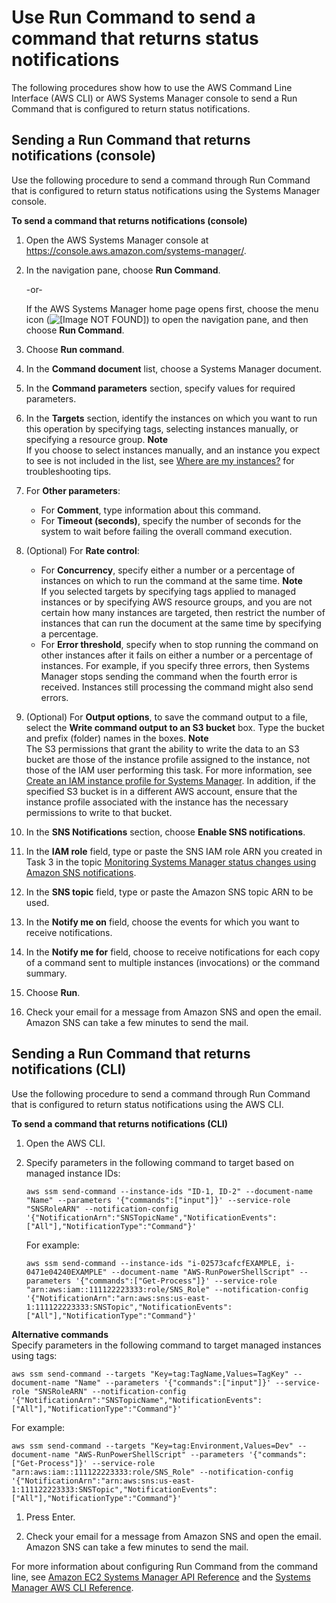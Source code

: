 # Use Run Command to send a command that returns status notifications<a name="monitoring-sns-rc-send"></a>

The following procedures show how to use the AWS Command Line Interface \(AWS CLI\) or AWS Systems Manager console to send a Run Command that is configured to return status notifications\.

## Sending a Run Command that returns notifications \(console\)<a name="monitoring-sns-rc-send-console"></a>

Use the following procedure to send a command through Run Command that is configured to return status notifications using the Systems Manager console\.

**To send a command that returns notifications \(console\)**

1. Open the AWS Systems Manager console at [https://console\.aws\.amazon\.com/systems\-manager/](https://console.aws.amazon.com/systems-manager/)\.

1. In the navigation pane, choose **Run Command**\.

   \-or\-

   If the AWS Systems Manager home page opens first, choose the menu icon \(![\[Image NOT FOUND\]](http://docs.aws.amazon.com/systems-manager/latest/userguide/images/menu-icon-small.png)\) to open the navigation pane, and then choose **Run Command**\.

1. Choose **Run command**\.

1. In the **Command document** list, choose a Systems Manager document\.

1. In the **Command parameters** section, specify values for required parameters\.

1. In the **Targets** section, identify the instances on which you want to run this operation by specifying tags, selecting instances manually, or specifying a resource group\.
**Note**  
If you choose to select instances manually, and an instance you expect to see is not included in the list, see [Where are my instances?](troubleshooting-remote-commands.md#where-are-instances) for troubleshooting tips\.

1. For **Other parameters**:
   + For **Comment**, type information about this command\.
   + For **Timeout \(seconds\)**, specify the number of seconds for the system to wait before failing the overall command execution\. 

1. \(Optional\) For **Rate control**:
   + For **Concurrency**, specify either a number or a percentage of instances on which to run the command at the same time\.
**Note**  
If you selected targets by specifying tags applied to managed instances or by specifying AWS resource groups, and you are not certain how many instances are targeted, then restrict the number of instances that can run the document at the same time by specifying a percentage\.
   + For **Error threshold**, specify when to stop running the command on other instances after it fails on either a number or a percentage of instances\. For example, if you specify three errors, then Systems Manager stops sending the command when the fourth error is received\. Instances still processing the command might also send errors\.

1. \(Optional\) For **Output options**, to save the command output to a file, select the **Write command output to an S3 bucket** box\. Type the bucket and prefix \(folder\) names in the boxes\.
**Note**  
The S3 permissions that grant the ability to write the data to an S3 bucket are those of the instance profile assigned to the instance, not those of the IAM user performing this task\. For more information, see [Create an IAM instance profile for Systems Manager](setup-instance-profile.md)\. In addition, if the specified S3 bucket is in a different AWS account, ensure that the instance profile associated with the instance has the necessary permissions to write to that bucket\.

1. In the **SNS Notifications** section, choose **Enable SNS notifications**\.

1. In the **IAM role** field, type or paste the SNS IAM role ARN you created in Task 3 in the topic [Monitoring Systems Manager status changes using Amazon SNS notifications](monitoring-sns-notifications.md)\.

1. In the **SNS topic** field, type or paste the Amazon SNS topic ARN to be used\.

1. In the **Notify me on** field, choose the events for which you want to receive notifications\.

1. In the **Notify me for** field, choose to receive notifications for each copy of a command sent to multiple instances \(invocations\) or the command summary\.

1. Choose **Run**\.

1. Check your email for a message from Amazon SNS and open the email\. Amazon SNS can take a few minutes to send the mail\.

## Sending a Run Command that returns notifications \(CLI\)<a name="monitoring-sns-rc-send-cli"></a>

Use the following procedure to send a command through Run Command that is configured to return status notifications using the AWS CLI\.

**To send a command that returns notifications \(CLI\)**

1. Open the AWS CLI\.

1. Specify parameters in the following command to target based on managed instance IDs:

   ```
   aws ssm send-command --instance-ids "ID-1, ID-2" --document-name "Name" --parameters '{"commands":["input"]}' --service-role "SNSRoleARN" --notification-config '{"NotificationArn":"SNSTopicName","NotificationEvents":["All"],"NotificationType":"Command"}'
   ```

   For example:

   ```
   aws ssm send-command --instance-ids "i-02573cafcfEXAMPLE, i-0471e04240EXAMPLE" --document-name "AWS-RunPowerShellScript" --parameters '{"commands":["Get-Process"]}' --service-role "arn:aws:iam::111122223333:role/SNS_Role" --notification-config '{"NotificationArn":"arn:aws:sns:us-east-1:111122223333:SNSTopic","NotificationEvents":["All"],"NotificationType":"Command"}'
   ```

**Alternative commands**  
Specify parameters in the following command to target managed instances using tags:

   ```
   aws ssm send-command --targets "Key=tag:TagName,Values=TagKey" --document-name "Name" --parameters '{"commands":["input"]}' --service-role "SNSRoleARN" --notification-config '{"NotificationArn":"SNSTopicName","NotificationEvents":["All"],"NotificationType":"Command"}'
   ```

   For example:

   ```
   aws ssm send-command --targets "Key=tag:Environment,Values=Dev" --document-name "AWS-RunPowerShellScript" --parameters '{"commands":["Get-Process"]}' --service-role "arn:aws:iam::111122223333:role/SNS_Role" --notification-config '{"NotificationArn":"arn:aws:sns:us-east-1:111122223333:SNSTopic","NotificationEvents":["All"],"NotificationType":"Command"}'
   ```

1. Press Enter\.

1. Check your email for a message from Amazon SNS and open the email\. Amazon SNS can take a few minutes to send the mail\.

For more information about configuring Run Command from the command line, see [Amazon EC2 Systems Manager API Reference](https://docs.aws.amazon.com/ssm/latest/APIReference/) and the [Systems Manager AWS CLI Reference](https://docs.aws.amazon.com/cli/latest/reference/ssm/index.html)\.